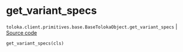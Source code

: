 # get_variant_specs
`toloka.client.primitives.base.BaseTolokaObject.get_variant_specs` | [Source code](https://github.com/Toloka/toloka-kit/blob/v1.1.3/src/client/primitives/base.py#L247)

```python
get_variant_specs(cls)
```

